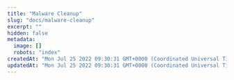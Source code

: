 ```yaml
---
title: "Malware Cleanup"
slug: "docs/malware-cleanup"
excerpt: ""
hidden: false
metadata: 
  image: []
  robots: "index"
createdAt: "Mon Jul 25 2022 09:30:31 GMT+0000 (Coordinated Universal Time)"
updatedAt: "Mon Jul 25 2022 09:30:31 GMT+0000 (Coordinated Universal Time)"
---
```

